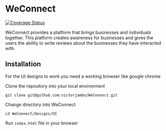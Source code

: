 # WeConnect
[![Coverage Status](https://coveralls.io/repos/github/victorjambo/WeConnect/badge.svg?branch=ft-api-endpoints)](https://coveralls.io/github/victorjambo/WeConnect?branch=ft-api-endpoints)


WeConnect provides a platform that brings businesses and individuals together. This platform creates awareness for businesses and gives the users the ability to write reviews about the businesses they have interacted with. 

## Installation
For the UI designs to work you need a working browser like google chrome

Clone the repository into your local environment

```
git clone git@github.com:victorjambo/WeConnect.git
```

Change directory into WeConnect

```
cd WeConnect/designs/UI
```

Run `index.html` file in your browser